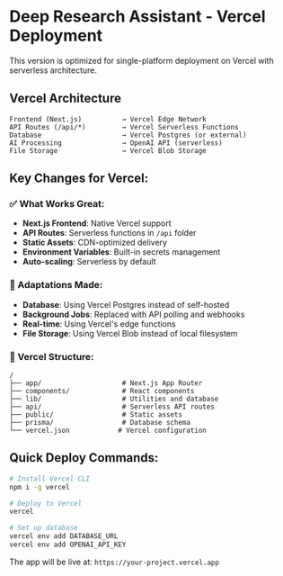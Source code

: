 # Deep Research Assistant - Vercel Deployment

This version is optimized for single-platform deployment on Vercel with serverless architecture.

## Vercel Architecture

```
Frontend (Next.js)          → Vercel Edge Network
API Routes (/api/*)         → Vercel Serverless Functions  
Database                    → Vercel Postgres (or external)
AI Processing               → OpenAI API (serverless)
File Storage                → Vercel Blob Storage
```

## Key Changes for Vercel:

### ✅ What Works Great:
- **Next.js Frontend**: Native Vercel support
- **API Routes**: Serverless functions in `/api` folder
- **Static Assets**: CDN-optimized delivery
- **Environment Variables**: Built-in secrets management
- **Auto-scaling**: Serverless by default

### 🔄 Adaptations Made:
- **Database**: Using Vercel Postgres instead of self-hosted
- **Background Jobs**: Replaced with API polling and webhooks
- **Real-time**: Using Vercel's edge functions
- **File Storage**: Using Vercel Blob instead of local filesystem

### 📁 Vercel Structure:
```
/
├── app/                    # Next.js App Router
├── components/             # React components  
├── lib/                    # Utilities and database
├── api/                    # Serverless API routes
├── public/                 # Static assets
├── prisma/                 # Database schema
└── vercel.json            # Vercel configuration
```

## Quick Deploy Commands:

```bash
# Install Vercel CLI
npm i -g vercel

# Deploy to Vercel
vercel

# Set up database
vercel env add DATABASE_URL
vercel env add OPENAI_API_KEY
```

The app will be live at: `https://your-project.vercel.app`
